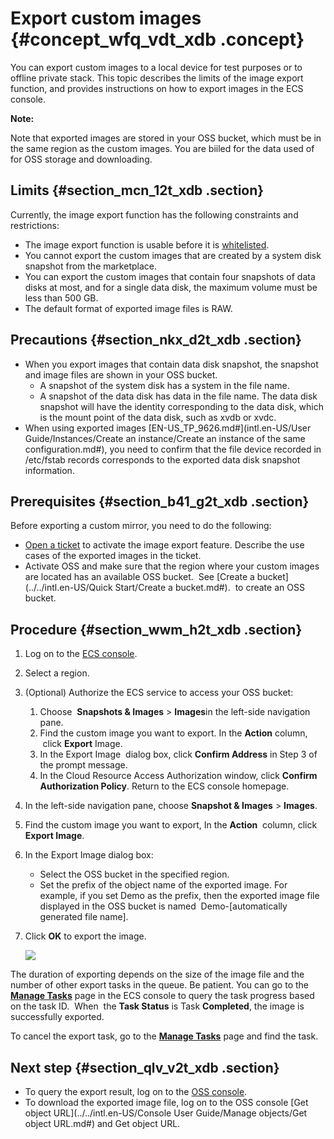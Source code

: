 # Export custom images {#concept_wfq_vdt_xdb .concept}

You can export custom images to a local device for test purposes or to offline private stack. This topic describes the limits of the image export function, and provides instructions on how to export images in the ECS console.

**Note:** 

Note that exported images are stored in your OSS bucket, which must be in the same region as the custom images. You are biiled for the data used of for OSS storage and downloading.

## Limits {#section_mcn_12t_xdb .section}

Currently, the image export function has the following constraints and restrictions:

-   The image export function is usable before it is [whitelisted](https://workorder-intl.console.aliyun.com/#/ticket/createIndex).
-   You cannot export the custom images that are created by a system disk snapshot from the marketplace.
-   You can export the custom images that contain four snapshots of data disks at most, and for a single data disk, the maximum volume must be less than 500 GB.
-   The default format of exported image files is RAW.

## Precautions {#section_nkx_d2t_xdb .section}

-   When you export images that contain data disk snapshot, the snapshot and image files are shown in your OSS bucket.
    -   A snapshot of the system disk has a system in the file name.
    -   A snapshot of the data disk has data in the file name. The data disk snapshot will have the identity corresponding to the data disk, which is the mount point of the data disk, such as xvdb or xvdc.
-   When using exported images [EN-US\_TP\_9626.md\#](intl.en-US/User Guide/Instances/Create an instance/Create an instance of the same configuration.md#), you need to confirm that the file device recorded in /etc/fstab records corresponds to the exported data disk snapshot information.

## Prerequisites {#section_b41_g2t_xdb .section}

Before exporting a custom mirror, you need to do the following:

-   [Open a ticket](https://workorder-intl.console.aliyun.com/#/ticket/createIndex) to activate the image export feature. Describe the use cases of the exported images in the ticket.
-   Activate OSS and make sure that the region where your custom images are located has an available OSS bucket.  See [Create a bucket](../../intl.en-US/Quick Start/Create a bucket.md#).  to create an OSS bucket.

## Procedure {#section_wwm_h2t_xdb .section}

1.  Log on to the [ECS console](https://ecs.console.aliyun.com/#/home).
2.  Select a region.
3.  \(Optional\) Authorize the ECS service to access your OSS bucket:
    1.  Choose  **Snapshots & Images** \> **Images**in the left-side navigation pane.
    2.  Find the custom image you want to export. In the **Action** column,  click **Export** Image.
    3.  In the Export Image  dialog box, click **Confirm Address** in Step 3 of the prompt message.
    4.  In the Cloud Resource Access Authorization window, click **Confirm Authorization Policy**. Return to the ECS console homepage.
4.  In the left-side navigation pane, choose **Snapshot & Images** \> **Images**.
5.  Find the custom image you want to export, In the **Action**  column, click **Export Image**.
6.  In the Export Image dialog box:
    -   Select the OSS bucket in the specified region.
    -   Set the prefix of the object name of the exported image. For example, if you set Demo as the prefix, then the exported image file displayed in the OSS bucket is named  Demo-\[automatically generated file name\].
7.  Click **OK** to export the image.

    ![](http://static-aliyun-doc.oss-cn-hangzhou.aliyuncs.com/assets/img/9712/4655_en-US.png)


The duration of exporting depends on the size of the image file and the number of other export tasks in the queue. Be patient. You can go to the [**Manage Tasks**](https://ecs.console.aliyun.com/#/task/region/cn-qingdao) page in the ECS console to query the task progress based on the task ID.  When  the **Task Status** is Task **Completed**, the image is successfully exported.

To cancel the export task, go to the [**Manage Tasks**](https://ecs.console.aliyun.com/#/task/region/cn-qingdao) page and find the task.

## Next step {#section_qlv_v2t_xdb .section}

-   To query the export result, log on to the [OSS console](https://oss.console.aliyun.com/index#/).
-   To download the exported image file, log on to the OSS console [Get object URL](../../intl.en-US/Console User Guide/Manage objects/Get object URL.md#) and Get object URL.

